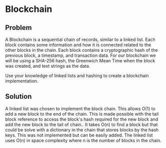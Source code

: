 # Blockchain

## Problem

A Blockchain is a sequential chain of records, similar to a linked list. Each block contains some information and how it is connected related to the other blocks in the chain. Each block contains a cryptographic hash of the previous block, a timestamp, and transaction data. For our blockchain we will be using a SHA-256 hash, the Greenwich Mean Time when the block was created, and text strings as the data.

Use your knowledge of linked lists and hashing to create a blockchain implementation.

## Solution

A linked list was chosen to implement the block chain. This allows O(1) to add a new block to the end of the chain. This is made possible with the tail block reference to access the block's hash required for the new block and add the new block to the tail of chain.. It takes O(n) to find a block but that could be solve with a dictionary in the chain that stores blocks by the hash keys. This was not implemented but can be easily added. The linked list uses O(n) in space complexity where n is the number of blocks in the chain.